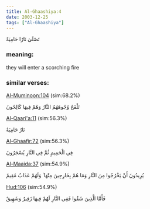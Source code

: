```yaml
---
title: Al-Ghaashiya:4
date: 2003-12-25
tags: ["Al-Ghaashiya"]
---
```

تَصْلَىٰ نَارًا حَامِيَةً
### meaning: 
they will enter a scorching fire
### similar verses: 

[Al-Muminoon:104](/23/104) (sim:68.2%)

تَلْفَحُ وُجُوهَهُمُ النَّارُ وَهُمْ فِيهَا كَالِحُونَ

[Al-Qaari'a:11](/101/11) (sim:56.3%)

نَارٌ حَامِيَةٌ

[Al-Ghaafir:72](/40/72) (sim:56.3%)

فِي الْحَمِيمِ ثُمَّ فِي النَّارِ يُسْجَرُونَ

[Al-Maaida:37](/5/37) (sim:54.9%)

يُرِيدُونَ أَنْ يَخْرُجُوا مِنَ النَّارِ وَمَا هُمْ بِخَارِجِينَ مِنْهَا ۖ وَلَهُمْ عَذَابٌ مُقِيمٌ

[Hud:106](/11/106) (sim:54.9%)

فَأَمَّا الَّذِينَ شَقُوا فَفِي النَّارِ لَهُمْ فِيهَا زَفِيرٌ وَشَهِيقٌ
